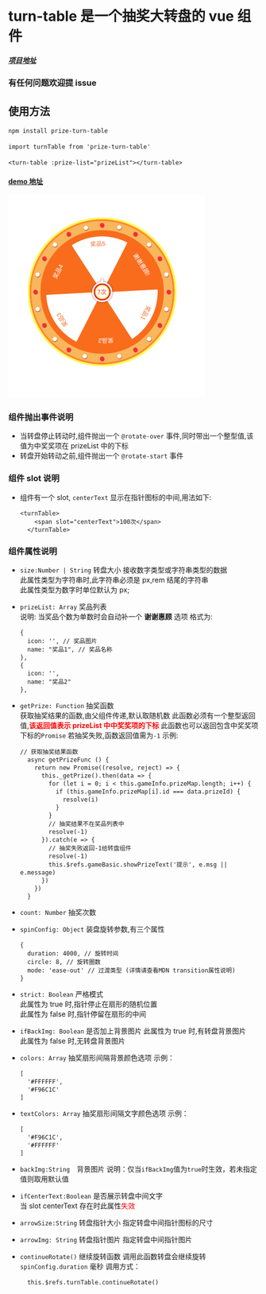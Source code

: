 # turn-table 是一个抽奖大转盘的 vue 组件

##### [项目地址](https://github.com/EatherToo/turn-table)

### 有任何问题欢迎提 issue

## 使用方法

```
npm install prize-turn-table

import turnTable from 'prize-turn-table'

<turn-table :prize-list="prizeList"></turn-table>

```

#### [demo 地址](https://eathertoo.github.io/turn-table/)

![demo.gif](https://raw.githubusercontent.com/EatherToo/turn-table/pages/asserts/demo.gif)

### 组件抛出事件说明

- 当转盘停止转动时,组件抛出一个 `@rotate-over` 事件,同时带出一个整型值,该值为中奖奖项在 prizeList 中的下标
- 转盘开始转动之前,组件抛出一个 `@rotate-start` 事件

### 组件 slot 说明

- 组件有一个 slot, `centerText` 显示在指针图标的中间,用法如下:

  ```
  <turnTable>
      <span slot="centerText">100次</span>
    </turnTable>
  ```

### 组件属性说明

- `size:Number | String` 转盘大小
  接收数字类型或字符串类型的数据  
  此属性类型为字符串时,此字符串必须是 px,rem 结尾的字符串  
  此属性类型为数字时单位默认为 px;
- `prizeList: Array` 奖品列表  
  说明: 当奖品个数为单数时会自动补一个 **谢谢惠顾** 选项
  格式为:
  ```
  {
    icon: '', // 奖品图片
    name: "奖品1", // 奖品名称
  },
  {
    icon: '',
    name: "奖品2"
  },
  ```
- `getPrize: Function` 抽奖函数  
  获取抽奖结果的函数,由父组件传递,默认取随机数
  此函数必须有一个整型返回值,**<font color="red">该返回值表示 prizeList 中中奖奖项的下标</font>**
  此函数也可以返回包含中奖奖项下标的`Promise`
  若抽奖失败,函数返回值需为`-1`
  示例:
  ```
  // 获取抽奖结果函数
    async getPrizeFunc () {
      return new Promise((resolve, reject) => {
        this._getPrize().then(data => {
          for (let i = 0; i < this.gameInfo.prizeMap.length; i++) {
            if (this.gameInfo.prizeMap[i].id === data.prizeId) {
              resolve(i)
            }
          }
          // 抽奖结果不在奖品列表中
          resolve(-1)
        }).catch(e => {
          // 抽奖失败返回-1给转盘组件
          resolve(-1)
          this.$refs.gameBasic.showPrizeText('提示', e.msg || e.message)
        })
      })
    }
  ```
- `count: Number` 抽奖次数
- `spinConfig: Object` 装盘旋转参数,有三个属性
  ```
  {
    duration: 4000, // 旋转时间
    circle: 8, // 旋转圈数
    mode: 'ease-out' // 过渡类型 (详情请查看MDN transition属性说明)
  }
  ```
- `strict: Boolean` 严格模式  
  此属性为 true 时,指针停止在扇形的随机位置  
  此属性为 false 时,指针停留在扇形的中间

- `ifBackImg: Boolean` 是否加上背景图片
  此属性为 true 时,有转盘背景图片  
  此属性为 false 时,无转盘背景图片

- `colors: Array` 抽奖扇形间隔背景颜色选项
  示例：
  ```
  [
    '#FFFFFF',
    '#F96C1C'
  ]
  ```
- `textColors: Array` 抽奖扇形间隔文字颜色选项
  示例：

  ```
  [
    '#F96C1C',
    '#FFFFFF'
  ]
  ```

- `backImg:String`　背景图片
  说明：仅当`ifBackImg`值为`true`时生效，若未指定值则取用默认值
- `ifCenterText:Boolean` 是否展示转盘中间文字  
  当 slot centerText 存在时此属性<font color="red">失效</font>

- `arrowSize:String` 转盘指针大小
  指定转盘中间指针图标的尺寸
- `arrowImg: String` 转盘指针图片
  指定转盘中间指针图片

- `continueRotate()` 继续旋转函数
  调用此函数转盘会继续旋转 `spinConfig.duration` 毫秒
  调用方式：
  ```
    this.$refs.turnTable.continueRotate()
  ```
